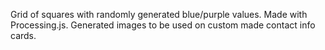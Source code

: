 Grid of squares with randomly generated blue/purple values. Made with Processing.js. Generated images to be used on custom made contact info cards.
